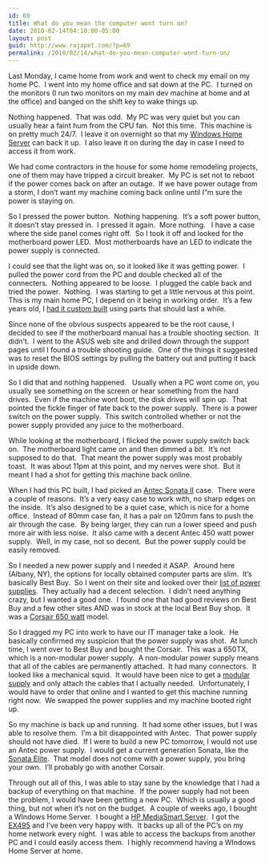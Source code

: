 ```yaml
---
id: 69
title: What do you mean the computer wont turn on?
date: 2010-02-14T04:10:00-05:00
layout: post
guid: http://www.rajapet.com/?p=69
permalink: /2010/02/14/what-do-you-mean-computer-wont-turn-on/
---
```

Last Monday, I came home from work and went to check my email on my home PC.  I went into my home office and sat down at the PC.  I turned on the monitors (I run two monitors on my main dev machine at home and at the office) and banged on the shift key to wake things up.

Nothing happened.  That was odd.  My PC was very quiet but you can usually hear a faint hum from the CPU fan.  Not this time.  This machine is on pretty much 24/7.  I leave it on overnight so that my [Windows Home Server](http://www.microsoft.com/windows/products/winfamily/windowshomeserver/default.mspx "Everybody needs Windows Home Server") can back it up.  I also leave it on during the day in case I need to access it from work.

We had come contractors in the house for some home remodeling projects, one of them may have tripped a circuit breaker.  My PC is set not to reboot if the power comes back on after an outage.  If we have power outage from a storm, I don’t want my machine coming back online until I”m sure the power is staying on.

So I pressed the power button.  Nothing happening.  It’s a soft power button, it doesn’t stay pressed in.  I pressed it again.  More nothing.   I have a case where the side panel comes right off.  So I took it off and looked for the motherboard power LED.  Most motherboards have an LED to indicate the power supply is connected.

I could see that the light was on, so it looked like it was getting power.  I pulled the power cord from the PC and double checked all of the connecters.  Nothing appeared to be loose.  I plugged the cable back and tried the power.  Nothing.  I was starting to get a little nervous at this point.  This is my main home PC, I depend on it being in working order.  It’s a few years old, I [had it custom built](http://anotherlab.rajapet.net/2007/05/time-to-get-new-pc.html "Time to get a new PC") using parts that should last a while.

Since none of the obvious suspects appeared to be the root cause, I decided to see if the motherboard manual has a trouble shooting section.  It didn’t.  I went to the ASUS web site and drilled down through the support pages until I found a trouble shooting guide.  <a name="biosreset">One of the things it suggested was to reset the BIOS settings</a> by pulling the battery out and putting it back in upside down.

So I did that and nothing happened.   Usually when a PC wont come on, you usually see something on the screen or hear something from the hard drives.  Even if the machine wont boot, the disk drives will spin up.  That pointed the fickle finger of fate back to the power supply.  There is a power switch on the power supply.  This switch controlled whether or not the power supply provided any juice to the motherboard.

While looking at the motherboard, I flicked the power supply switch back on.  The motherboard light came on and then dimmed a bit.  It’s not supposed to do that.  That meant the power supply was most probably toast.  It was about 11pm at this point, and my nerves were shot.  But it meant I had a shot for getting this machine back online.

When I had this PC built, I had picked an [Antec Sonata II](http://www.legitreviews.com/article/217/1/) case.  There were a couple of reasons.  It’s a very easy case to work with, no sharp edges on the inside.  It’s also designed to be a quiet case, which is nice for a home office.  Instead of 80mm case fan, it has a pair on 120mm fans to push the air through the case.  By being larger, they can run a lower speed and push more air with less noise.  It also came with a decent Antec 450 watt power supply.  Well, in my case, not so decent.  But the power supply could be easily removed.

So I needed a new power supply and I needed it ASAP.  Around here (Albany, NY), the options for locally obtained computer parts are slim.  It’s basically Best Buy.  So I went on their site and looked over their [list of power supplies](http://www.bestbuy.com/site/Computer-Cases-Components/Power-Supplies/abcat0507009.c?id=abcat0507009).  They actually had a decent selection.  I didn’t need anything crazy, but I wanted a good one.  I found one that had good reviews on Best Buy and a few other sites AND was in stock at the local Best Buy shop.  It was a [Corsair 650 watt](http://www.corsair.com/products/tx/default.aspx) model. 

So I dragged my PC into work to have our IT manager take a look.  He basically confirmed my suspicion that the power supply was shot.  At lunch time, I went over to Best Buy and bought the Corsair.  This was a 650TX, which is a non-modular power supply.  A non-modular power supply means that all of the cables are permanently attached.  It had many connectors.  It looked like a mechanical squid.  It would have been nice to get a [modular supply](http://www.corsair.com/products/hx650/default.aspx) and only attach the cables that I actually needed.  Unfortunately, I would have to order that online and I wanted to get this machine running right now.  We swapped the power supplies and my machine booted right up.

So my machine is back up and running.  It had some other issues, but I was able to resolve them.  I’m a bit disappointed with Antec.  That power supply should not have died.  If I were to build a new PC tomorrow, I would not use an Antec power supply.  I would get a current generation Sonata, like the [Sonata Elite](http://www.antec.com/Believe_it/product.php?id=NzIx).  That model does not come with a power supply, you bring your own.  I’ll probably go with another Corsair.

Through out all of this, I was able to stay sane by the knowledge that I had a backup of everything on that machine.  If the power supply had not been the problem, I would have been getting a new PC.  Which is usually a good thing, but not when it’s not on the budget.  A couple of weeks ago, I bought a WIndows Home Server.  I bought a [HP MediaSmart Server](http://www.hp.com/united-states/campaigns/mediasmart-server/).  I got the [EX495](http://www.shopping.hp.com/product/computer/categories/home_servers/1/accessories/FL705AA%2523ABA) and I’ve been very happy with.  It backs up all of the PC’s on my home network every night.  I was able to access the backups from another PC and I could easily access them.  I highly recommend having a WIndows Home Server at home.